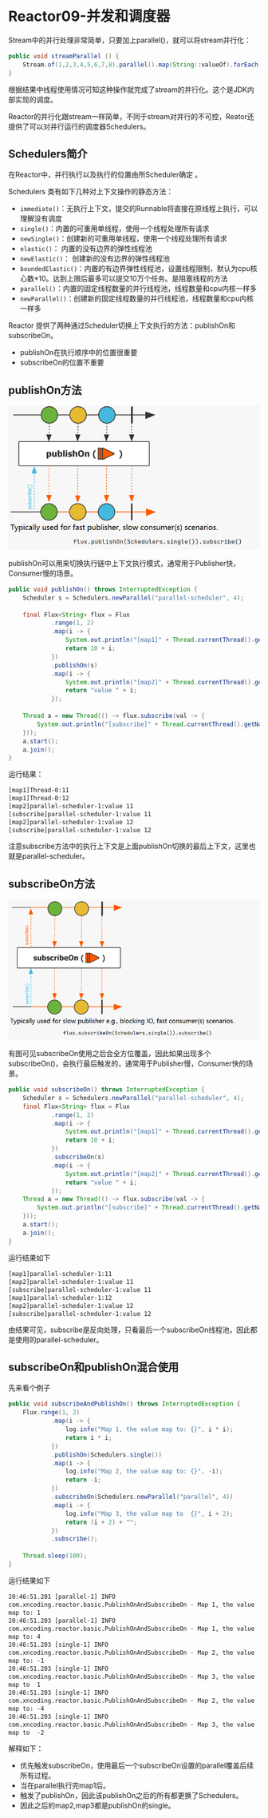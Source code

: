 # Reactor09-并发和调度器

Stream中的并行处理非常简单，只要加上parallel()，就可以将stream并行化：

``` java
public void streamParallel () {
    Stream.of(1,2,3,4,5,6,7,8).parallel().map(String::valueOf).forEach(log::info);
}
```

根据结果中线程使用情况可知这种操作就完成了stream的并行化。这个是JDK内部实现的调度。

Reactor的并行化跟stream一样简单，不同于stream对并行的不可控，Reator还提供了可以对并行运行的调度器Schedulers。

## Schedulers简介

在Reactor中，并行执行以及执行的位置由所Scheduler确定 。

Schedulers 类有如下几种对上下文操作的静态方法：

* `immediate()`：无执行上下文，提交的Runnable将直接在原线程上执行，可以理解没有调度
* `single()`：内置的可重用单线程，使用一个线程处理所有请求
* `newSingle()`：创建新的可重用单线程，使用一个线程处理所有请求
* `elastic()`： 内置的没有边界的弹性线程池
* `newElastic()`： 创建新的没有边界的弹性线程池
* `boundedElastic()`：内置的有边界弹性线程池，设置线程限制，默认为cpu核心数*10。达到上限后最多可以提交10万个任务。是阻塞线程的方法
* `parallel()`：内置的固定线程数量的并行线程池，线程数量和cpu内核一样多
* `newParallel()`：创建新的固定线程数量的并行线程池，线程数量和cpu内核一样多

Reactor 提供了两种通过Scheduler切换上下文执行的方法：publishOn和subscribeOn。

* publishOn在执行顺序中的位置很重要
* subscribeOn的位置不重要

## publishOn方法

![img.png](images/img018.png)

publishOn可以用来切换执行链中上下文执行模式，通常用于Publisher快，Consumer慢的场景。

``` java
public void publishOn() throws InterruptedException {
    Scheduler s = Schedulers.newParallel("parallel-scheduler", 4);

    final Flux<String> flux = Flux
            .range(1, 2)
            .map(i -> {
                System.out.println("[map1]" + Thread.currentThread().getName() + ":" + (10 + i));
                return 10 + i;
            })
            .publishOn(s)
            .map(i -> {
                System.out.println("[map2]" + Thread.currentThread().getName() + ":" + ("value " + i));
                return "value " + i;
            });

    Thread a = new Thread(() -> flux.subscribe(val -> {
        System.out.println("[subscribe]" + Thread.currentThread().getName() + ":" + val);
    }));
    a.start();
    a.join();
}
```

运行结果：
```
[map1]Thread-0:11
[map1]Thread-0:12
[map2]parallel-scheduler-1:value 11
[subscribe]parallel-scheduler-1:value 11
[map2]parallel-scheduler-1:value 12
[subscribe]parallel-scheduler-1:value 12
```

注意subscribe方法中的执行上下文是上面publishOn切换的最后上下文，这里也就是parallel-scheduler。

## subscribeOn方法

![img.png](images/img019.png)

有图可见subscribeOn使用之后会全方位覆盖，因此如果出现多个subscribeOn()，会执行最后触发的，通常用于Publisher慢，Consumer快的场景。

``` java
public void subscribeOn() throws InterruptedException {
    Scheduler s = Schedulers.newParallel("parallel-scheduler", 4);
    final Flux<String> flux = Flux
            .range(1, 2)
            .map(i -> {
                System.out.println("[map1]" + Thread.currentThread().getName() + ":" + (10 + i));
                return 10 + i;
            })
            .subscribeOn(s)
            .map(i -> {
                System.out.println("[map2]" + Thread.currentThread().getName() + ":" + ("value " + i));
                return "value " + i;
            });
    Thread a = new Thread(() -> flux.subscribe(val -> {
        System.out.println("[subscribe]" + Thread.currentThread().getName() + ":" + val);
    }));
    a.start();
    a.join();
}
```

运行结果如下

```
[map1]parallel-scheduler-1:11
[map2]parallel-scheduler-1:value 11
[subscribe]parallel-scheduler-1:value 11
[map1]parallel-scheduler-1:12
[map2]parallel-scheduler-1:value 12
[subscribe]parallel-scheduler-1:value 12
```

由结果可见，subscribe是反向处理，只看最后一个subscribeOn线程池，因此都是使用的parallel-scheduler。

## subscribeOn和publishOn混合使用

先来看个例子

``` java
public void subscribeAndPublishOn() throws InterruptedException {
    Flux.range(1, 2)
            .map(i -> {
                log.info("Map 1, the value map to: {}", i * i);
                return i * i;
            })
            .publishOn(Schedulers.single())
            .map(i -> {
                log.info("Map 2, the value map to: {}", -i);
                return -i;
            })
            .subscribeOn(Schedulers.newParallel("parallel", 4))
            .map(i -> {
                log.info("Map 3, the value map to  {}", i + 2);
                return (i + 2) + "";
            })
            .subscribe();

    Thread.sleep(100);
}
```

运行结果如下
```
20:46:51.201 [parallel-1] INFO com.xncoding.reactor.basic.PublishOnAndSubscribeOn - Map 1, the value map to: 1
20:46:51.203 [parallel-1] INFO com.xncoding.reactor.basic.PublishOnAndSubscribeOn - Map 1, the value map to: 4
20:46:51.203 [single-1] INFO com.xncoding.reactor.basic.PublishOnAndSubscribeOn - Map 2, the value map to: -1
20:46:51.203 [single-1] INFO com.xncoding.reactor.basic.PublishOnAndSubscribeOn - Map 3, the value map to  1
20:46:51.203 [single-1] INFO com.xncoding.reactor.basic.PublishOnAndSubscribeOn - Map 2, the value map to: -4
20:46:51.203 [single-1] INFO com.xncoding.reactor.basic.PublishOnAndSubscribeOn - Map 3, the value map to  -2
```

解释如下：

* 优先触发subscribeOn，使用最后一个subscribeOn设置的parallel覆盖后续所有过程。
* 当在parallel执行完map1后。
* 触发了publishOn，因此该publishOn之后的所有都更换了Schedulers。
* 因此之后的map2,map3都是publishOn的single。
